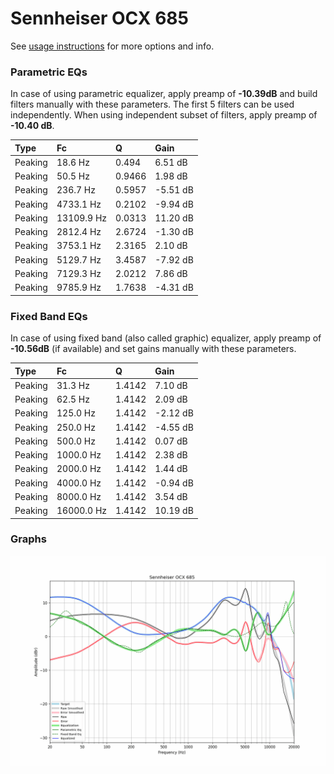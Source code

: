 # Sennheiser OCX 685
See [usage instructions](https://github.com/jaakkopasanen/AutoEq#usage) for more options and info.

### Parametric EQs
In case of using parametric equalizer, apply preamp of **-10.39dB** and build filters manually
with these parameters. The first 5 filters can be used independently.
When using independent subset of filters, apply preamp of **-10.40 dB**.

| Type    | Fc         |      Q | Gain     |
|:--------|:-----------|:-------|:---------|
| Peaking | 18.6 Hz    | 0.494  | 6.51 dB  |
| Peaking | 50.5 Hz    | 0.9466 | 1.98 dB  |
| Peaking | 236.7 Hz   | 0.5957 | -5.51 dB |
| Peaking | 4733.1 Hz  | 0.2102 | -9.94 dB |
| Peaking | 13109.9 Hz | 0.0313 | 11.20 dB |
| Peaking | 2812.4 Hz  | 2.6724 | -1.30 dB |
| Peaking | 3753.1 Hz  | 2.3165 | 2.10 dB  |
| Peaking | 5129.7 Hz  | 3.4587 | -7.92 dB |
| Peaking | 7129.3 Hz  | 2.0212 | 7.86 dB  |
| Peaking | 9785.9 Hz  | 1.7638 | -4.31 dB |

### Fixed Band EQs
In case of using fixed band (also called graphic) equalizer, apply preamp of **-10.56dB**
(if available) and set gains manually with these parameters.

| Type    | Fc         |      Q | Gain     |
|:--------|:-----------|:-------|:---------|
| Peaking | 31.3 Hz    | 1.4142 | 7.10 dB  |
| Peaking | 62.5 Hz    | 1.4142 | 2.09 dB  |
| Peaking | 125.0 Hz   | 1.4142 | -2.12 dB |
| Peaking | 250.0 Hz   | 1.4142 | -4.55 dB |
| Peaking | 500.0 Hz   | 1.4142 | 0.07 dB  |
| Peaking | 1000.0 Hz  | 1.4142 | 2.38 dB  |
| Peaking | 2000.0 Hz  | 1.4142 | 1.44 dB  |
| Peaking | 4000.0 Hz  | 1.4142 | -0.94 dB |
| Peaking | 8000.0 Hz  | 1.4142 | 3.54 dB  |
| Peaking | 16000.0 Hz | 1.4142 | 10.19 dB |

### Graphs
![](./Sennheiser%20OCX%20685.png)
